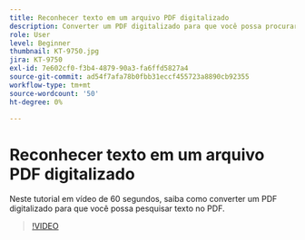 ```yaml
---
title: Reconhecer texto em um arquivo PDF digitalizado
description: Converter um PDF digitalizado para que você possa procurar texto no PDF
role: User
level: Beginner
thumbnail: KT-9750.jpg
jira: KT-9750
exl-id: 7e602cf0-f3b4-4879-90a3-fa6ffd5827a4
source-git-commit: ad54f7afa78b0fbb31eccf455723a8890cb92355
workflow-type: tm+mt
source-wordcount: '50'
ht-degree: 0%

---
```


# Reconhecer texto em um arquivo PDF digitalizado

Neste tutorial em vídeo de 60 segundos, saiba como converter um PDF digitalizado para que você possa pesquisar texto no PDF.

>[!VIDEO](https://video.tv.adobe.com/v/340081?quality=12&learn=on&hidetitle=true)
